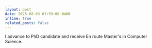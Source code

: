 ```yaml
---
layout: post
date: 2025-08-03 07:59:00-0400
inline: true
related_posts: false
---
```


I advance to PhD candidate and receive En route Master's in Computer Science. 